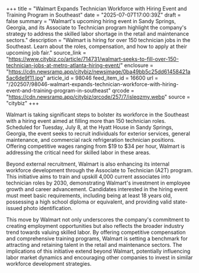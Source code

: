 +++
title = "Walmart Expands Technician Workforce with Hiring Event and Training Program in Southeast"
date = "2025-07-07T17:00:39Z"
draft = false
summary = "Walmart's upcoming hiring event in Sandy Springs, Georgia, and its Associate to Technician program highlight the company's strategy to address the skilled labor shortage in the retail and maintenance sectors."
description = "Walmart is hiring for over 150 technician jobs in the Southeast. Learn about the roles, compensation, and how to apply at their upcoming job fair."
source_link = "https://www.citybiz.co/article/714731/walmart-seeks-to-fill-over-150-technician-jobs-at-metro-atlanta-hiring-event/"
enclosure = "https://cdn.newsramp.app/citybiz/newsimage/0ba49bb5c25dd61458421a5ac6de9f11.jpg"
article_id = 98046
feed_item_id = 16600
url = "/202507/98046-walmart-expands-technician-workforce-with-hiring-event-and-training-program-in-southeast"
qrcode = "https://cdn.newsramp.app/citybiz/qrcode/257/7/isleqzmy.webp"
source = "citybiz"
+++

<p>Walmart is taking significant steps to bolster its workforce in the Southeast with a hiring event aimed at filling more than 150 technician roles. Scheduled for Tuesday, July 8, at the Hyatt House in Sandy Springs, Georgia, the event seeks to recruit individuals for exterior services, general maintenance, and commercial rack refrigeration technician positions. Offering competitive wages ranging from $19 to $34 per hour, Walmart is addressing the critical need for skilled labor in these areas.</p><p>Beyond external recruitment, Walmart is also enhancing its internal workforce development through the Associate to Technician (A2T) program. This initiative aims to train and upskill 4,000 current associates into technician roles by 2030, demonstrating Walmart's investment in employee growth and career advancement. Candidates interested in the hiring event must meet basic requirements, including being at least 18 years old, possessing a high school diploma or equivalent, and providing valid state-issued photo identification.</p><p>This move by Walmart not only underscores the company's commitment to creating employment opportunities but also reflects the broader industry trend towards valuing skilled labor. By offering competitive compensation and comprehensive training programs, Walmart is setting a benchmark for attracting and retaining talent in the retail and maintenance sectors. The implications of this initiative extend beyond Walmart, potentially influencing labor market dynamics and encouraging other companies to invest in similar workforce development strategies.</p>